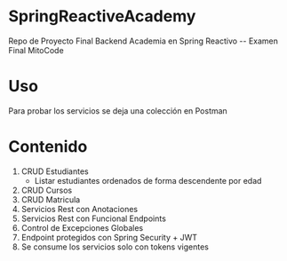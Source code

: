 # SpringReactiveAcademy
Repo de Proyecto Final Backend Academia en Spring Reactivo -- Examen Final MitoCode

# Uso
Para probar los servicios se deja una colección en Postman

# Contenido
1. CRUD Estudiantes
   - Listar estudiantes ordenados de forma descendente por edad
2. CRUD Cursos
3. CRUD Matricula
4. Servicios Rest con Anotaciones
5. Servicios Rest con Funcional Endpoints
6. Control de Excepciones Globales
7. Endpoint protegidos con Spring Security + JWT
8. Se consume los servicios solo con tokens vigentes
